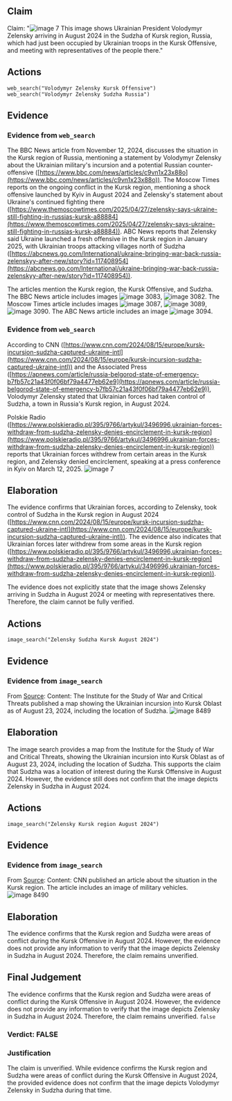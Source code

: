 ## Claim
Claim: "![image 7](media/9.jpg) This image shows Ukrainian President Volodymyr Zelensky arriving in August 2024 in the Sudzha of Kursk region, Russia, which had just been occupied by Ukrainian troops in the Kursk Offensive, and meeting with representatives of the people there."

## Actions
```
web_search("Volodymyr Zelensky Kursk Offensive")
web_search("Volodymyr Zelensky Sudzha Russia")
```

## Evidence
### Evidence from `web_search`
The BBC News article from November 12, 2024, discusses the situation in the Kursk region of Russia, mentioning a statement by Volodymyr Zelensky about the Ukrainian military's incursion and a potential Russian counter-offensive ([https://www.bbc.com/news/articles/c9vn1x23x88o](https://www.bbc.com/news/articles/c9vn1x23x88o)). The Moscow Times reports on the ongoing conflict in the Kursk region, mentioning a shock offensive launched by Kyiv in August 2024 and Zelensky's statement about Ukraine's continued fighting there ([https://www.themoscowtimes.com/2025/04/27/zelensky-says-ukraine-still-fighting-in-russias-kursk-a88884](https://www.themoscowtimes.com/2025/04/27/zelensky-says-ukraine-still-fighting-in-russias-kursk-a88884)). ABC News reports that Zelensky said Ukraine launched a fresh offensive in the Kursk region in January 2025, with Ukrainian troops attacking villages north of Sudzha ([https://abcnews.go.com/International/ukraine-bringing-war-back-russia-zelenskyy-after-new/story?id=117408954](https://abcnews.go.com/International/ukraine-bringing-war-back-russia-zelenskyy-after-new/story?id=117408954)).

The articles mention the Kursk region, the Kursk Offensive, and Sudzha. The BBC News article includes images ![image 3083](media/2025-08-22_08-56-1755852963-192316.jpg), ![image 3082](media/2025-08-22_08-56-1755852962-883849.jpg). The Moscow Times article includes images ![image 3087](media/2025-08-22_08-56-1755852973-208065.jpg), ![image 3089](media/2025-08-22_08-56-1755852975-333884.jpg), ![image 3090](media/2025-08-22_08-56-1755852975-652208.jpg). The ABC News article includes an image ![image 3094](media/2025-08-22_08-56-1755852980-165664.jpg).


### Evidence from `web_search`
According to CNN ([https://www.cnn.com/2024/08/15/europe/kursk-incursion-sudzha-captured-ukraine-intl](https://www.cnn.com/2024/08/15/europe/kursk-incursion-sudzha-captured-ukraine-intl)) and the Associated Press ([https://apnews.com/article/russia-belgorod-state-of-emergency-b7fb57c21a43f0f06bf79a4477eb62e9](https://apnews.com/article/russia-belgorod-state-of-emergency-b7fb57c21a43f0f06bf79a4477eb62e9)), Volodymyr Zelensky stated that Ukrainian forces had taken control of Sudzha, a town in Russia's Kursk region, in August 2024.

Polskie Radio ([https://www.polskieradio.pl/395/9766/artykul/3496996,ukrainian-forces-withdraw-from-sudzha-zelensky-denies-encirclement-in-kursk-region](https://www.polskieradio.pl/395/9766/artykul/3496996,ukrainian-forces-withdraw-from-sudzha-zelensky-denies-encirclement-in-kursk-region)) reports that Ukrainian forces withdrew from certain areas in the Kursk region, and Zelensky denied encirclement, speaking at a press conference in Kyiv on March 12, 2025. ![image 7](media/9.jpg)


## Elaboration
The evidence confirms that Ukrainian forces, according to Zelensky, took control of Sudzha in the Kursk region in August 2024 ([https://www.cnn.com/2024/08/15/europe/kursk-incursion-sudzha-captured-ukraine-intl](https://www.cnn.com/2024/08/15/europe/kursk-incursion-sudzha-captured-ukraine-intl)). The evidence also indicates that Ukrainian forces later withdrew from some areas in the Kursk region ([https://www.polskieradio.pl/395/9766/artykul/3496996,ukrainian-forces-withdraw-from-sudzha-zelensky-denies-encirclement-in-kursk-region](https://www.polskieradio.pl/395/9766/artykul/3496996,ukrainian-forces-withdraw-from-sudzha-zelensky-denies-encirclement-in-kursk-region)).

The evidence does not explicitly state that the image shows Zelensky arriving in Sudzha in August 2024 or meeting with representatives there. Therefore, the claim cannot be fully verified.


## Actions
```
image_search("Zelensky Sudzha Kursk August 2024")
```

## Evidence
### Evidence from `image_search`
From [Source](https://www.understandingwar.org/backgrounder/russian-offensive-campaign-assessment-august-23-2024): 
Content: The Institute for the Study of War and Critical Threats published a map showing the Ukrainian incursion into Kursk Oblast as of August 23, 2024, including the location of Sudzha. ![image 8489](media/2025-08-30_08-49-1756543781-064546.jpg)


## Elaboration
The image search provides a map from the Institute for the Study of War and Critical Threats, showing the Ukrainian incursion into Kursk Oblast as of August 23, 2024, including the location of Sudzha. This supports the claim that Sudzha was a location of interest during the Kursk Offensive in August 2024. However, the evidence still does not confirm that the image depicts Zelensky in Sudzha in August 2024.


## Actions
```
image_search("Zelensky Kursk region August 2024")
```

## Evidence
### Evidence from `image_search`
From [Source](https://www.cnn.com/2024/11/11/europe/russia-ukraine-kursk-intl): 
Content: CNN published an article about the situation in the Kursk region. The article includes an image of military vehicles. ![image 8490](media/2025-08-30_08-49-1756543791-622716.jpg)


## Elaboration
The evidence confirms that the Kursk region and Sudzha were areas of conflict during the Kursk Offensive in August 2024. However, the evidence does not provide any information to verify that the image depicts Zelensky in Sudzha in August 2024. Therefore, the claim remains unverified.


## Final Judgement
The evidence confirms that the Kursk region and Sudzha were areas of conflict during the Kursk Offensive in August 2024. However, the evidence does not provide any information to verify that the image depicts Zelensky in Sudzha in August 2024. Therefore, the claim remains unverified. `false`

### Verdict: FALSE

### Justification
The claim is unverified. While evidence confirms the Kursk region and Sudzha were areas of conflict during the Kursk Offensive in August 2024, the provided evidence does not confirm that the image depicts Volodymyr Zelensky in Sudzha during that time.
